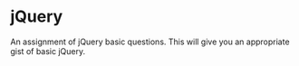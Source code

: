 # jQuery
An assignment of jQuery basic questions.
This will give you an appropriate gist of basic jQuery.
